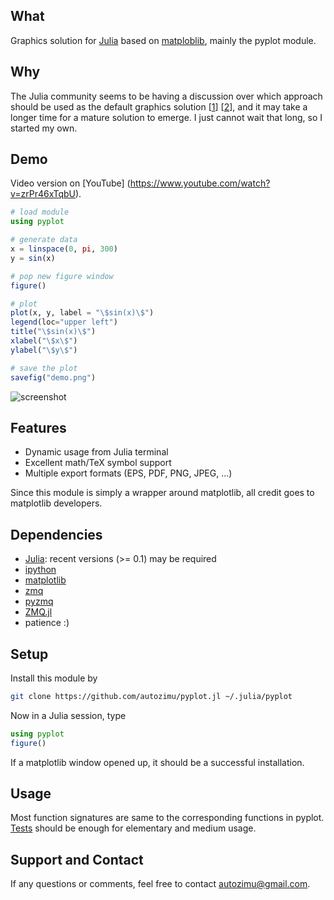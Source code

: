 ## What

Graphics solution for [Julia][] based on [matploblib][], mainly the pyplot
module.


## Why

The Julia community seems to be having a discussion over which approach
should be used as the default graphics solution [[1][graphics-wiki]]
[[2][graphics-gg]], and it may take a longer time for a mature solution to
emerge. I just cannot wait that long, so I started my own.

[graphics-wiki]: https://github.com/JuliaLang/julia/wiki/Graphics
[graphics-gg]: https://groups.google.com/forum/?fromgroups=#!searchin/julia-dev/plot$20interface/julia-dev/Mi44lkCusCw/u3B3KZx0BO0J

## Demo

Video version on [YouTube]
(https://www.youtube.com/watch?v=zrPr46xTqbU).


```julia
# load module
using pyplot

# generate data
x = linspace(0, pi, 300)
y = sin(x)

# pop new figure window
figure()

# plot
plot(x, y, label = "\$sin(x)\$")
legend(loc="upper left")
title("\$sin(x)\$")
xlabel("\$x\$")
ylabel("\$y\$")

# save the plot
savefig("demo.png")
```

![screenshot](https://github.com/autozimu/pyplot.jl/raw/master/demo/demo.png)



## Features

* Dynamic usage from Julia terminal
* Excellent math/TeX symbol support
* Multiple export formats (EPS, PDF, PNG, JPEG, ...)

Since this module is simply a wrapper around matplotlib, all credit goes
to matplotlib developers.

## Dependencies

- [Julia](https://github.com/JuliaLang/julia): recent versions (>= 0.1)
  may be required
- [ipython](http://ipython.org/)
- [matplotlib](http://matplotlib.org/)
- [zmq](http://www.zeromq.org/)
- [pyzmq](http://www.zeromq.org/bindings:python)
- [ZMQ.jl](https://github.com/aviks/ZMQ.jl)
- patience :)

## Setup

Install this module by

```bash
git clone https://github.com/autozimu/pyplot.jl ~/.julia/pyplot
```

Now in a Julia session, type

```julia
using pyplot
figure()
```

If a matplotlib window opened up, it should be a successful installation.

## Usage

Most function signatures are same to the corresponding functions in
pyplot. [Tests][test] should be enough for elementary and medium usage.

[test]: https://github.com/autozimu/pyplot.jl/tree/master/test

## Support and Contact

If any questions or comments, feel free to contact <autozimu@gmail.com>.

[Julia]: http://julialang.org/ "The Julia Language"
[matploblib]: http://matplotlib.org/ "matplotlib"
